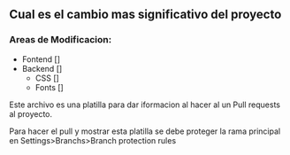 ## Cual es el cambio mas significativo del proyecto

### Areas de Modificacion:
  * Fontend []
  * Backend []
    * CSS []
    * Fonts []


Este archivo es una platilla para dar iformacion al hacer al un Pull requests al proyecto.

Para hacer el pull y mostrar esta platilla se debe proteger la rama principal en Settings>Branchs>Branch protection rules
